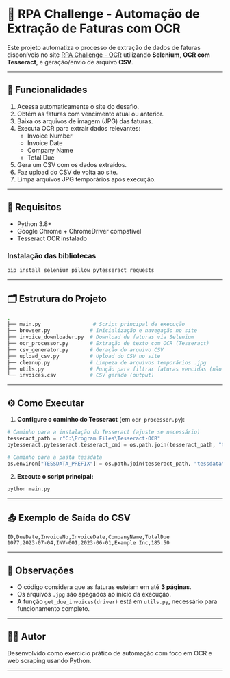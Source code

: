 # 🧾 RPA Challenge - Automação de Extração de Faturas com OCR

Este projeto automatiza o processo de extração de dados de faturas disponíveis no site [RPA Challenge - OCR](https://rpachallengeocr.azurewebsites.net/) utilizando **Selenium**, **OCR com Tesseract**, e geração/envio de arquivo **CSV**.

---

## 🚀 Funcionalidades

1. Acessa automaticamente o site do desafio.
2. Obtém as faturas com vencimento atual ou anterior.
3. Baixa os arquivos de imagem (JPG) das faturas.
4. Executa OCR para extrair dados relevantes:
   - Invoice Number
   - Invoice Date
   - Company Name
   - Total Due
5. Gera um CSV com os dados extraídos.
6. Faz upload do CSV de volta ao site.
7. Limpa arquivos JPG temporários após execução.

---

## 🧰 Requisitos

- Python 3.8+
- Google Chrome + ChromeDriver compatível
- Tesseract OCR instalado

### Instalação das bibliotecas

```bash
pip install selenium pillow pytesseract requests
```

---

## 🗂 Estrutura do Projeto

```bash
.
├── main.py                 # Script principal de execução
├── browser.py             # Inicialização e navegação no site
├── invoice_downloader.py  # Download de faturas via Selenium
├── ocr_processor.py       # Extração de texto com OCR (Tesseract)
├── csv_generator.py       # Geração do arquivo CSV
├── upload_csv.py          # Upload do CSV no site
├── cleanup.py             # Limpeza de arquivos temporários .jpg
├── utils.py               # Função para filtrar faturas vencidas (não incluído)
└── invoices.csv           # CSV gerado (output)
```

---

## ⚙️ Como Executar

1. **Configure o caminho do Tesseract** (em `ocr_processor.py`):

```python
# Caminho para a instalação do Tesseract (ajuste se necessário)
tesseract_path = r"C:\Program Files\Tesseract-OCR"
pytesseract.pytesseract.tesseract_cmd = os.path.join(tesseract_path, "tesseract.exe")

# Caminho para a pasta tessdata
os.environ["TESSDATA_PREFIX"] = os.path.join(tesseract_path, "tessdata")

```

2. **Execute o script principal:**

```bash
python main.py
```

---

## 📤 Exemplo de Saída do CSV

```csv
ID,DueDate,InvoiceNo,InvoiceDate,CompanyName,TotalDue
1077,2023-07-04,INV-001,2023-06-01,Example Inc,185.50
```

---

## 📌 Observações

- O código considera que as faturas estejam em até **3 páginas**.
- Os arquivos `.jpg` são apagados ao inicio da execução.
- A função `get_due_invoices(driver)` está em `utils.py`, necessário para funcionamento completo.

---

## 👨‍💻 Autor

Desenvolvido como exercício prático de automação com foco em OCR e web scraping usando Python.

---
